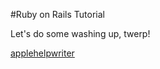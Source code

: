 #Ruby on Rails Tutorial

Let's do some washing up, twerp!

[applehelpwriter](http://applehelpwriter.com)
